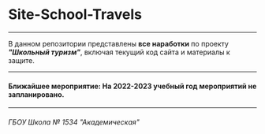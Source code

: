 # Site-School-Travels
---
В данном репозитории представлены **все наработки** по проекту ***"Школьный туризм"***, включая текущий код сайта и материалы к защите.

---
#### **Ближайшее мероприятие: На 2022-2023 учебный год мероприятий не запланировано.**

---
###### ГБОУ Школа № 1534 "Академическая"
